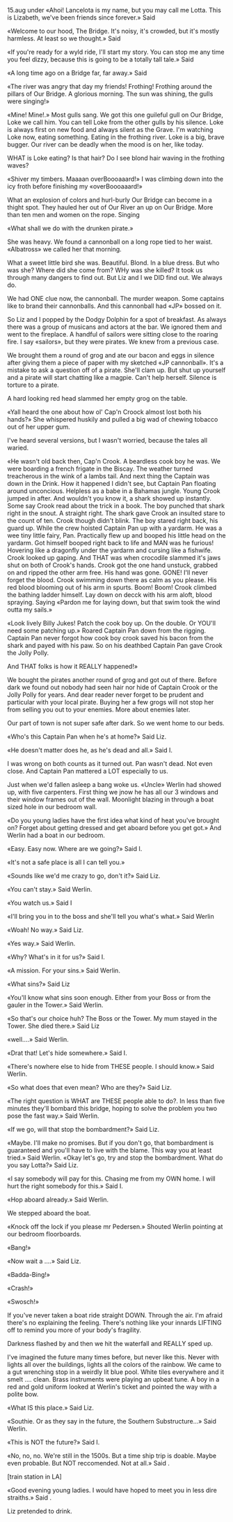 15.aug under
«Ahoi! Lancelota is my name, but you may call me Lotta. This is Lizabeth, we've been friends since forever.» Said

«Welcome to our hood, The Bridge. It's noisy, it's crowded, but it's mostly harmless. At least so we thought.» Said

«If you're ready for a wyld ride, I'll start my story. You can stop me any time you feel dizzy, because this is going to be a totally tall tale.» Said

«A long time ago
on a Bridge far,
far away.» Said

«The river was angry that day my friends! Frothing! Frothing around the pillars of Our Bridge. A glorious morning. The sun was shining, the gulls were singing!»

«Mine! Mine!.» Most gulls sang. We got this one guileful gull on Our Bridge, Loke we call him. You can tell Loke from the other gulls by his silence. Loke is always first on new food and always silent as the Grave. I'm watching Loke now, eating something. Eating in the frothing river. Loke is a big, brave bugger. Our river can be deadly when the mood is on her, like today.

WHAT is Loke eating? Is that hair? Do I see blond hair waving in the frothing waves?

«Shiver my timbers. Maaaan overBoooaaard!» I was climbing down into the icy froth before finishing my «overBoooaaard!»

What an explosion of colors and hurl-burly Our Bridge can become in a thight spot. They hauled her out of Our River an up on Our Bridge. More than ten men and women on the rope. Singing

«What shall we do with the drunken pirate.»

She was heavy. We found a cannonball on a long rope tied to her waist.
«Albatross» we called her that morning.

What a sweet little bird she was. Beautiful. Blond. In a blue dress. But who was she? Where did she come from? WHy was she killed? It took us through many dangers to find out. But Liz and I we DID find out. We always do.

We had ONE clue now, the cannonball. The murder weapon. Some captains like to brand their cannonballs. And this cannonball had «JP» bossed on it.

So Liz and I popped by the Dodgy Dolphin for a spot of breakfast. As always there was a group of musicans and actors at the bar. We ignored them and went to the fireplace. A handful of sailors were sitting close to the roaring fire. I say «sailors», but they were pirates. We knew from a previous case.

We brought them a round of grog and ate our bacon and eggs in silence after giving them a piece of paper with my sketched «JP cannonball». It's a mistake to ask a question off of a pirate. She'll clam up. But shut up yourself and a pirate will start chatting like a magpie. Can't help herself. Silence is torture to a pirate.

A hard looking red head slammed her empty grog on the table.

«Yall heard the one about how ol'  Cap'n Croock almost lost both his hands?» She whispered huskily and pulled a big wad of chewing tobacco out of her upper gum.

I've heard several versions, but I wasn't worried, because the tales all waried.

«He wasn't old back then, Cap'n Crook. A beardless cook boy he was. We were boarding a french frigate in the Biscay. The weather turned treacherous in the wink of a lambs tail. And next thing the Captain was down in the Drink. How it happened I didn't see, but Captain Pan floating around unconcious. Helpless as a babe in a Bahamas jungle. Young Crook jumped in after. And wouldn't you know it, a shark showed up instantly. Some say Crook read about the trick in a book. The boy punched that shark right in the snout. A straight right. The shark gave Crook an insulted stare to the count of ten. Crook though didn't blink. The boy stared right back, his guard up. While the crew hoisted Captain Pan up with a yardarm. He was a wee tiny little fairy, Pan. Practically flew up and booped his little head on the yardarm. Got himself booped right back to life and MAN was he furious! Hovering like a dragonfly under the yardarm and cursing like a fishwife. Crook looked up gaping. And THAT was when crocodile slammed it's jaws shut on both of Crook's hands. Crook got the one hand unstuck, grabbed on and ripped the other arm free. His hand was gone. GONE! I'll never forget the blood. Crook swimming down there as calm as you please. His red blood blooming out of his arm in spurts. Boom! Boom! Crook climbed the bathing ladder himself. Lay down on decck with his arm aloft, blood spraying. Saying
 «Pardon me for laying down, but that swim took the wind outta my sails.»

«Look lively Billy Jukes! Patch the cook boy up. On the double. Or YOU'll need some patching up.» Roared Captain Pan down from the rigging. Captain Pan never forgot how cook boy crook saved his bacon from the shark and payed with his paw. So on his deathbed Captain Pan gave Crook the Jolly Polly.

And THAT folks is how it REALLY happened!»

We bought the pirates another round of grog and got out of there. Before dark we found out nobody had seen hair nor hide of Captain Crook or the Jolly Polly for years. And dear reader never forget to be prudent and particular with your local pirate. Buying her a few grogs will not stop her from selling you out to your enemies. More about enemies later.

Our part of town is not super safe after dark. So we went home to our beds.

«Who's this Captain Pan when he's at home?» Said Liz.

«He doesn't matter does he, as he's dead and all.»  Said I.

I was wrong on both counts as it turned out. Pan wasn't dead. Not even close. And Captain Pan mattered a LOT especially to us.

Just when we'd fallen asleep a bang woke us. «Uncle» Werlin had showed up, with five carpenters. First thing we jnow he has all our 3 windows and their window frames out of the wall. Moonlight blazing in through a boat sized hole in our bedroom wall.

«Do you young ladies have the first idea what kind of heat you've brought on? Forget about getting dressed and get aboard before you get got.» And Werlin had a boat in our bedroom.

«Easy. Easy now. Where are we going?» Said I.

«It's not a safe place is all I can tell you.»

«Sounds like we'd me crazy to go, don't it?» Said Liz.

«You can't stay.» Said Werlin.

«You watch us.» Said I

«I'll bring you in to the boss and she'll tell you what's what.» Said  Werlin

«Woah! No way.» Said Liz.

«Yes way.» Said Werlin.

«Why? What's in it for us?» Said I.

«A mission. For your sins.» Said Werlin.

«What sins?» Said Liz

«You'll know what sins soon enough. Either from your Boss or from the gauler in the Tower.» Said Werlin.

«So that's our choice huh? The Boss or the Tower. My mum stayed in the Tower. She died there.» Said Liz

«well....» Said Werlin.

«Drat that! Let's hide somewhere.» Said I.

«There's nowhere else to hide from THESE people. I should know.» Said Werlin.

«So what does that even mean? Who are they?» Said Liz.

«The right question is WHAT are THESE people able to do?. In less than five minutes they'll bombard this bridge, hoping to solve the problem you two pose the fast way.» Said Werlin.

«If we go, will that stop the bombardment?» Said Liz.

«Maybe. I'll make no promises. But if you don't go, that bombardment is guaranteed and you'll have to live with the blame. This way you at least tried.» Said Werlin.
«Okay let's go, try and stop the bombardment. What do you say Lotta?» Said Liz.

«I say somebody will pay for this. Chasing me from my OWN home. I will hurt the right somebody for this.» Said I.

«Hop aboard already.» Said Werlin.

We stepped aboard the boat.

«Knock off the lock if you please mr Pedersen.» Shouted Werlin pointing at our bedroom floorboards.

«Bang!»

«Now wait a ....» Said Liz.

«Badda-Bing!»

«Crash!»

«Swosch!»

If you've never taken a boat ride straight DOWN. Through the air. I'm afraid there's no explaining the feeling. There's nothing like your innards LIFTING off to remind you more of your body's fragility.

Darkness flashed by and then we hit the waterfall and REALLY sped up.

I've imagined the future many times before, but never like this. Never with lights all over the buildings, lights all the colors of the rainbow. We came to a gut wrenching stop in a weirdly lit blue pool. White tiles everywhere and it smelt .... clean. Brass instruments were playing an upbeat tune. A boy in a red and gold uniform looked at Werlin's ticket and pointed the way with a polite bow.

«What IS this place.» Said Liz.

«Southie. Or as they say in the future, the Southern Substructure...» Said Werlin.

«This is NOT the future?» Said I.

«No, no, no. We're still in the 1500s. But a time ship trip is doable. Maybe even probable. But NOT reccomended. Not at all.» Said .

[train station in LA]

«Good evening young ladies. I would have hoped to meet you in less dire straiths.» Said .

Liz pretended to drink.